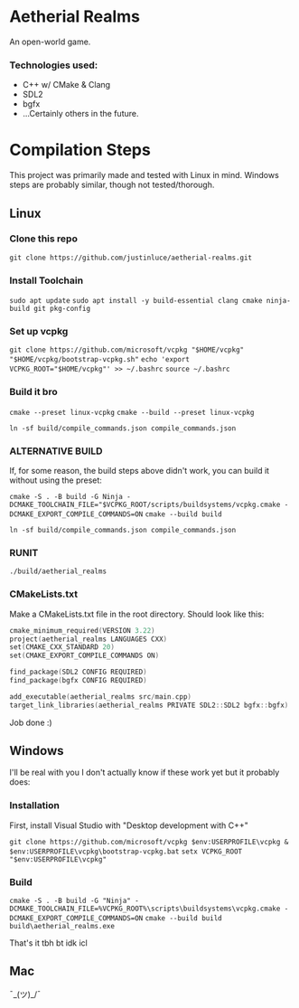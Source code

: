 # Aetherial Realms

An open-world game.

### Technologies used:

- C++ w/ CMake & Clang
- SDL2
- bgfx
- ...Certainly others in the future.

# Compilation Steps

This project was primarily made and tested with Linux in mind. Windows steps are probably similar, though not tested/thorough.

## Linux

### Clone this repo
`git clone https://github.com/justinluce/aetherial-realms.git`

### Install Toolchain
`sudo apt update`
`sudo apt install -y build-essential clang cmake ninja-build git pkg-config`

### Set up vcpkg
`git clone https://github.com/microsoft/vcpkg "$HOME/vcpkg"`
`"$HOME/vcpkg/bootstrap-vcpkg.sh"`
`echo 'export VCPKG_ROOT="$HOME/vcpkg"' >> ~/.bashrc`
`source ~/.bashrc`

### Build it bro
`cmake --preset linux-vcpkg`
`cmake --build --preset linux-vcpkg`
<!-- Optional: symlink these compile_commands files -->
`ln -sf build/compile_commands.json compile_commands.json`

### ALTERNATIVE BUILD
If, for some reason, the build steps above didn't work, you can build it without using the preset:

`cmake -S . -B build -G Ninja -DCMAKE_TOOLCHAIN_FILE="$VCPKG_ROOT/scripts/buildsystems/vcpkg.cmake -DCMAKE_EXPORT_COMPILE_COMMANDS=ON`
`cmake --build build`
<!-- Optional: symlink these compile_commands files -->
`ln -sf build/compile_commands.json compile_commands.json`

### RUNIT
`./build/aetherial_realms`

### CMakeLists.txt
Make a CMakeLists.txt file in the root directory. Should look like this:

```c
cmake_minimum_required(VERSION 3.22)
project(aetherial_realms LANGUAGES CXX)
set(CMAKE_CXX_STANDARD 20)
set(CMAKE_EXPORT_COMPILE_COMMANDS ON)

find_package(SDL2 CONFIG REQUIRED)
find_package(bgfx CONFIG REQUIRED)

add_executable(aetherial_realms src/main.cpp)
target_link_libraries(aetherial_realms PRIVATE SDL2::SDL2 bgfx::bgfx)
```

Job done :)

## Windows
I'll be real with you I don't actually know if these work yet but it probably does:

### Installation

First, install Visual Studio with "Desktop development with C++"

`git clone https://github.com/microsoft/vcpkg $env:USERPROFILE\vcpkg & $env:USERPROFILE\vcpkg\bootstrap-vcpkg.bat`
`setx VCPKG_ROOT "$env:USERPROFILE\vcpkg"`

### Build

`cmake -S . -B build -G "Ninja" -DCMAKE_TOOLCHAIN_FILE=%VCPKG_ROOT%\scripts\buildsystems\vcpkg.cmake -DCMAKE_EXPORT_COMPILE_COMMANDS=ON`
`cmake --build build`
`build\aetherial_realms.exe`

That's it tbh bt idk icl

## Mac

¯\_(ツ)_/¯
